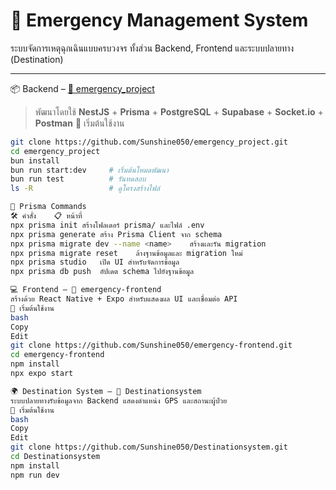 # 🚨 Emergency Management System

ระบบจัดการเหตุฉุกเฉินแบบครบวงจร ทั้งส่วน Backend, Frontend และระบบปลายทาง (Destination)

---

 📦 Backend – [🔗 emergency_project](https://github.com/Sunshine050/emergency_project)

> พัฒนาโดยใช้ **NestJS** + **Prisma** + **PostgreSQL** + **Supabase** + **Socket.io** + **Postman**
🚀 เริ่มต้นใช้งาน
```bash
git clone https://github.com/Sunshine050/emergency_project.git
cd emergency_project
bun install
bun run start:dev     # เริ่มต้นโหมดพัฒนา
bun run test          # รันทดสอบ
ls -R                 # ดูโครงสร้างไฟล์

🔧 Prisma Commands
🛠 คำสั่ง	📋 หน้าที่
npx prisma init	สร้างโฟลเดอร์ prisma/ และไฟล์ .env
npx prisma generate	สร้าง Prisma Client จาก schema
npx prisma migrate dev --name <name>	สร้างและรัน migration
npx prisma migrate reset	ล้างฐานข้อมูลและ migration ใหม่
npx prisma studio	เปิด UI สำหรับจัดการข้อมูล
npx prisma db push	อัปเดต schema ไปยังฐานข้อมูล

💻 Frontend – 🔗 emergency-frontend
สร้างด้วย React Native + Expo สำหรับแสดงผล UI และเชื่อมต่อ API
🚀 เริ่มต้นใช้งาน
bash
Copy
Edit
git clone https://github.com/Sunshine050/emergency-frontend.git
cd emergency-frontend
npm install
npx expo start

🌍 Destination System – 🔗 Destinationsystem
ระบบปลายทางรับข้อมูลจาก Backend แสดงตำแหน่ง GPS และสถานะผู้ป่วย
🚀 เริ่มต้นใช้งาน
bash
Copy
Edit
git clone https://github.com/Sunshine050/Destinationsystem.git
cd Destinationsystem
npm install
npm run dev
